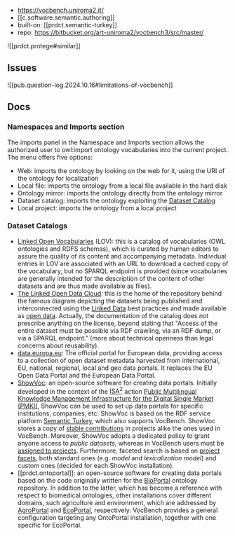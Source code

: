 
- https://vocbench.uniroma2.it/
- [[c.software.semantic.authoring]]
- built-on: [[prdct.semantic-turkey]]
- repo: https://bitbucket.org/art-uniroma2/vocbench3/src/master/

![[prdct.protege#similar]]

## Issues

![[pub.question-log.2024.10.16#limitations-of-vocbench]]

## Docs

### Namespaces and Imports section

The imports panel in the Namespace and Imports section allows the authorized user to owl:import ontology vocabularies into the current project. The menu offers five options:

-   Web: imports the ontology by looking on the web for it, using the URI of the ontology for localization
-   Local file: imports the ontology from a local file available in the hard disk
-   Ontology mirror: imports the ontology directly from the ontology mirror
-   Dataset catalog: imports the ontology exploiting the [Dataset Catalog](https://vocbench.uniroma2.it/doc/user/namespaces_imports.jsfdataset_catalogs.jsf)
-   Local project: imports the ontology from a local project

### Dataset Catalogs

-   [Linked Open Vocabularies](https://lov.linkeddata.es/) (LOV): this is a catalog of vocabularies (OWL ontologies and RDFS schemas), which is curated by human editors to assure the quality of its content and accompanying metadata. Individual entries in LOV are associated with an URL to download a cached copy of the vocabulary, but no SPARQL endpoint is provided (since vocabularies are generally intended for the description of the content of other datasets and are thus made available as files).
-   [The Linked Open Data Cloud](https://lod-cloud.net/): this is the home of the repository behind the famous diagram depicting the datasets being published and interconnected using the [Linked Data](https://www.w3.org/DesignIssues/LinkedData.html) best practices and made available as [open data](https://opendefinition.org/). Actually, the documentation of the catalog does not prescribe anything on the license, beyond stating that "Access of the entire dataset must be possible via RDF crawling, via an RDF dump, or via a SPARQL endpoint." (more about technical openness than legal concerns about reusability).
-   [data.europa.eu](https://data.europa.eu): The official portal for European data, providing access to a collection of open dataset metadata harvested from international, EU, national, regional, local and geo data portals. It replaces the EU Open Data Portal and the European Data Portal.
-   [ShowVoc](http://showvoc.uniroma2.it/): an open-source software for creating data portals. Initially developed in the context of the [ISA<sup>2</sup>](https://ec.europa.eu/isa2/) action [Public Multilingual Knowledge Management Infrastructure for the Digital Single Market (PMKI)](https://ec.europa.eu/isa2/actions/overcoming-language-barriers), ShowVoc can be used to set up data portals for specific institutions, companies, etc. ShowVoc is based on the RDF service platform [Semantic Turkey](http://semanticturkey.uniroma2.it/), which also supports VocBench. ShowVoc stores a copy of [stable contributions](http://showvoc.uniroma2.it/doc/user/contributions_submission.jsf#stable_resource_contribution) in projects alike the ones used in VocBench. Moreover, ShowVoc adopts a dedicated policy to grant anyone access to _public datasets_, whereas in VocBench users must be [assigned to projects](https://vocbench.uniroma2.it/doc/user/dataset_catalogs.jsfprojects_adm.jsf#project-users_management). Furthermore, faceted search is based on [project facets](https://vocbench.uniroma2.it/doc/user/dataset_catalogs.jsfuser/projects.jsf#project_facets), both standard ones (e.g. _model_ and _lexicalization model_) and custom ones (decided for each ShowVoc installation).
-   [[prdct.ontoportal]]: an open-source software for creating data portals based on the code originally written for the [BioPortal](https://bioportal.bioontology.org/) ontology repository. In addition to the latter, which has become a reference with respect to biomedical ontologies, other installations cover different domains, such agriculture and environment, which are addressed by [AgroPortal](http://agroportal.lirmm.fr/) and [EcoPortal](https://ecoportal.lifewatch.eu/), respectively. VocBench provides a general configuration targeting any OntoPortal installation, together with one specific for EcoPortal.
